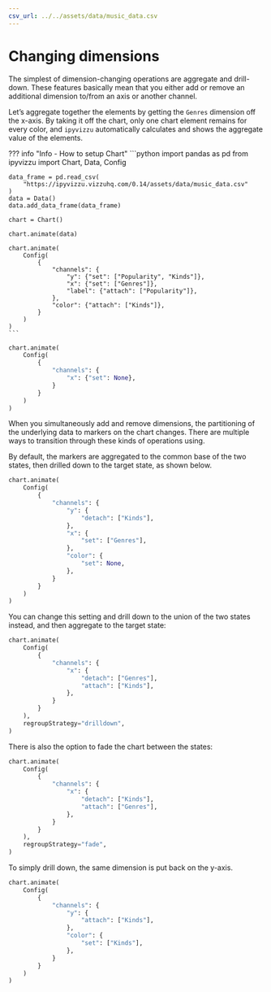 ```yaml
---
csv_url: ../../assets/data/music_data.csv
---
```


# Changing dimensions

The simplest of dimension-changing operations are aggregate and drill-down.
These features basically mean that you either add or remove an additional
dimension to/from an axis or another channel.

Let’s aggregate together the elements by getting the `Genres` dimension off the
x-axis. By taking it off the chart, only one chart element remains for every
color, and `ipyvizzu` automatically calculates and shows the aggregate value of
the elements.

<div id="tutorial_01"></div>

??? info "Info - How to setup Chart"
    ```python
    import pandas as pd
    from ipyvizzu import Chart, Data, Config

    data_frame = pd.read_csv(
        "https://ipyvizzu.vizzuhq.com/0.14/assets/data/music_data.csv"
    )
    data = Data()
    data.add_data_frame(data_frame)

    chart = Chart()

    chart.animate(data)

    chart.animate(
        Config(
            {
                "channels": {
                    "y": {"set": ["Popularity", "Kinds"]},
                    "x": {"set": ["Genres"]},
                    "label": {"attach": ["Popularity"]},
                },
                "color": {"attach": ["Kinds"]},
            }
        )
    )
    ```

```python
chart.animate(
    Config(
        {
            "channels": {
                "x": {"set": None},
            }
        }
    )
)
```

When you simultaneously add and remove dimensions, the partitioning of the
underlying data to markers on the chart changes. There are multiple ways to
transition through these kinds of operations using.

By default, the markers are aggregated to the common base of the two states,
then drilled down to the target state, as shown below.

<div id="tutorial_02"></div>

```python
chart.animate(
    Config(
        {
            "channels": {
                "y": {
                    "detach": ["Kinds"],
                },
                "x": {
                    "set": ["Genres"],
                },
                "color": {
                    "set": None,
                },
            }
        }
    )
)
```

You can change this setting and drill down to the union of the two states
instead, and then aggregate to the target state:

<div id="tutorial_03"></div>

```python
chart.animate(
    Config(
        {
            "channels": {
                "x": {
                    "detach": ["Genres"],
                    "attach": ["Kinds"],
                },
            }
        }
    ),
    regroupStrategy="drilldown",
)
```

There is also the option to fade the chart between the states:

<div id="tutorial_04"></div>

```python
chart.animate(
    Config(
        {
            "channels": {
                "x": {
                    "detach": ["Kinds"],
                    "attach": ["Genres"],
                },
            }
        }
    ),
    regroupStrategy="fade",
)
```

To simply drill down, the same dimension is put back on the y-axis.

<div id="tutorial_05"></div>

```python
chart.animate(
    Config(
        {
            "channels": {
                "y": {
                    "attach": ["Kinds"],
                },
                "color": {
                    "set": ["Kinds"],
                },
            }
        }
    )
)
```

<script src="../changing_dimensions.js"></script>
